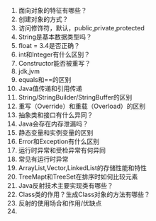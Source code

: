 1. 面向对象的特征有哪些？
2. 创建对象的方式？
3. 访问修饰符，默认，public,private,protected
4. String是基本数据类型吗？
5. float = 3.4是否正确？
6. int和Integer有什么区别？
7. Constructor能否被重写？
8. jdk,jvm
9. equals和==的区别
10. Java值传递和引用传递
11. String/StringBuilder/StringBuffer的区别
12. 重写（Override）和重载（Overload）的区别
13. 抽象类和接口有什么异同？
14. Java会存在内存泄漏吗？
15. 静态变量和实例变量的区别
16. Error和Exception有什么区别
17. 运行时异常和受检异常有何异同
18. 常见有运行时异常
19. ArrayList,Vector,LinkedList的存储性能和特性
20. TreeMapt和TreeSet在排序时如何比较元素
21. Java反射技术主要实现类有哪些？
22. Class类的作用？生成Class对象的方法有哪些？
23. 反射的使用场合和作用/优缺点
24. 